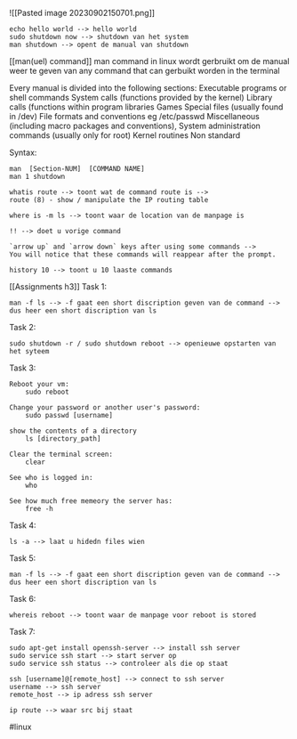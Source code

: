 ![[Pasted image 20230902150701.png]]

````linux
echo hello world --> hello world
sudo shutdown now --> shutdown van het system
man shutdown --> opent de manual van shutdown
`````

[[man(uel) command]]
	man command in linux wordt gerbruikt om de manual weer te geven van any command that can gerbuikt worden in the terminal 

Every manual is divided into the following sections:
	Executable programs or shell commands
	System calls (functions provided by the kernel)
	Library calls (functions within program libraries
	Games
	Special files (usually found in /dev)
	File formats and conventions eg /etc/passwd
	Miscellaneous (including macro packages and conventions),
	System administration commands (usually only for root)
	Kernel routines Non standard

Syntax:
````linux
man  [Section-NUM]  [COMMAND NAME]
man 1 shutdown
`````

 ````linux
whatis route --> toont wat de command route is -->
route (8) - show / manipulate the IP routing table

where is -m ls --> toont waar de location van de manpage is

!! --> doet u vorige command 

`arrow up` and `arrow down` keys after using some commands -->
You will notice that these commands will reappear after the prompt.

history 10 --> toont u 10 laaste commands
`````

[[Assignments h3]]
Task 1:
````linux
man -f ls --> -f gaat een short discription geven van de command -->
dus heer een short discription van ls
`````

Task 2:
````linuxc
sudo shutdown -r / sudo shutdown reboot --> openieuwe opstarten van het syteem
`````

Task 3:
````linux
Reboot your vm:
	sudo reboot

Change your password or another user's password:
	sudo passwd [username]

show the contents of a directory
	ls [directory_path]

Clear the terminal screen:
	clear

See who is logged in:
	who

See how much free memeory the server has:
	free -h
`````

Task 4:
````linux
ls -a --> laat u hidedn files wien
`````

Task 5:
````linux
man -f ls --> -f gaat een short discription geven van de command -->
dus heer een short discription van ls
`````

Task 6:
````linux
whereis reboot --> toont waar de manpage voor reboot is stored
`````

Task 7:
````linux
sudo apt-get install openssh-server --> install ssh server
sudo service ssh start --> start server op
sudo service ssh status --> controleer als die op staat 

ssh [username]@[remote_host] --> connect to ssh server
username --> ssh server
remote_host --> ip adress ssh server

ip route --> waar src bij staat
`````


#linux 






